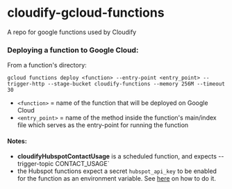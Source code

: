 # cloudify-gcloud-functions
A repo for google functions used by Cloudify

### Deploying a function to Google Cloud:
From a function's directory:

`gcloud functions deploy <function> --entry-point <entry_point> --trigger-http --stage-bucket cloudify-functions --memory 256M --timeout 30`

* `<function>` = name of the function that will be deployed on Google Cloud
* `<entry_point>` = name of the method inside the function's main/index file which serves as the entry-point for running the function

#### Notes:
* **cloudifyHubspotContactUsage** is a scheduled function, and expects --trigger-topic CONTACT_USAGE`
* the Hubspot functions expect a secret `hubspot_api_key` to be enabled for 
  the function as an environment variable. See [here](https://cloud.google.com/functions/docs/configuring/secrets) 
  on how to do it.
